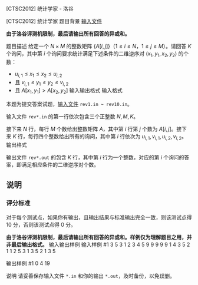 



[CTSC2012] 统计学家 - 洛谷














[CTSC2012] 统计学家
题目背景
[输入文件](https://pan.baidu.com/s/1i5laUcH)

**由于洛谷评测机限制，最后请输出所有回答的异或和。**

题目描述
给定一个 $N\times M$ 的整数矩阵 $\{A[i,j]\}$（$1\le i\le N$，$1\le j\le M$）。请回答 $K$ 个询问，其中第 $i$ 个询问要求统计满足下述条件的二维逆序对 $(x_1,y_1,x_2,y_2)$ 的个数：

- $u_{i,1}\le x_1\le x_2\le u_{i,2}$
- 且 $v_{i,1}\le y_1\le y_2\le v_{i,2}$
- 且 $A[x_1,y_1]>A[x_2,y_2]$
输入输出格式
输入格式

本题为提交答案试题，[输入文件](https://pan.baidu.com/s/1i5laUcH) `rev1.in ~ rev10.in`。

输入文件 `rev*.in` 的第一行依次包含三个正整数 $N, M, K$。

接下来 $N$ 行，每行 $M$ 个数给出整数矩阵 $A$，其中第 $i$ 行第 $j$ 个数为 $A[i,j]$。接下来 $K$ 行，每行四个整数给出所有的询问，其中第 $i$ 行依次为 $u_{i,1}, v_{i,1}, u_{i,2}, v_{i,2}$。
输出格式

输出文件 `rev*.out` 的包含 $K$ 行，其中第 $i$ 行为一个整数，对应的第 $i$ 个询问的答案，即满足相应条件的二维逆序对个数。

## 说明

### 评分标准

对于每个测试点，如果你有输出，且输出结果与标准输出完全一致，则该测试点得 $10$ 分，否则该测试点得 $0$ 分。

**由于洛谷评测机限制，最后请输出所有回答的异或和。样例仅为理解题目之用，并非最后输出格式。**
输入输出样例
输入样例 #1
3 5 3
1 2 3 4 5
9 9 9 9 9
1 4 3 5 2
1 1 2 5
3 1 3 5
2 1 3 5

输出样例 #1
0
4
19

说明
请妥善保存输入文件 `*.in` 和你的输出 `*.out`，及时备份，以免误删。






